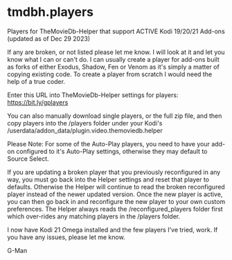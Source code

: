 # tmdbh.players

Players for TheMovieDb-Helper that support ACTIVE Kodi 19/20/21 Add-ons (updated as of Dec 29 2023) 

If any are broken, or not listed please let me know. I will look at it and let you know what I can or can't do. 
I can usually create a player for add-ons built as forks of either Exodus, Shadow, Fen or Venom as it's simply a matter of copying existing code. To create a player from scratch I would need the help of a true coder.

Enter this URL into TheMovieDb-Helper settings for players: https://bit.ly/gplayers

You can also manually download single players, or the full zip file, and then copy players into the /players folder under your Kodi's /userdata/addon_data/plugin.video.themoviedb.helper 

Please Note: For some of the Auto-Play players, you need to have your add-on configured to it's Auto-Play settings, otherwise they may default to Source Select.

If you are updating a broken player that you previously reconfigured in any way, you must go back into the Helper settings and reset that player to defaults. Otherwise the Helper will continue to read the broken reconfigured player instead of the newer updated version. Once the new player is active, you can then go back in and reconfigure the new player to your own custom preferences. The Helper always reads the /reconfigured_players folder first which over-rides any matching players in the /players folder. 

I now have Kodi 21 Omega installed and the few players I've tried, work. If you have any issues, please let me know.

G-Man
